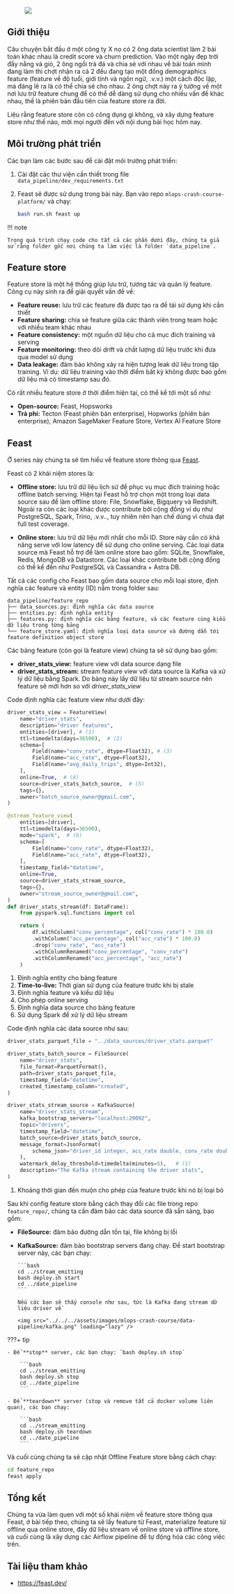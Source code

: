 <figure>
    <img src="../../../assets/images/mlops-crash-course/data-pipeline/feature-store-meme.jpg" loading="lazy"/>
</figure>

## Giới thiệu

Câu chuyện bắt đầu ở một công ty X nọ có 2 ông data scientist làm 2 bài toán khác nhau là credit score và churn prediction. Vào một ngày đẹp trời đầy nắng và gió, 2 ông ngồi trà đá và chia sẻ với nhau về bài toán mình đang làm thì chợt nhận ra cả 2 đều đang tạo một đống demographics feature (feature về độ tuổi, giới tính và ngôn ngữ, .v.v.) một cách độc lập, mà đáng lẽ ra là có thể chia sẻ cho nhau. 2 ông chợt này ra ý tưởng về một nơi lưu trữ feature chung để có thể dễ dàng sử dụng cho nhiều vấn đề khác nhau, thế là phiên bản đầu tiên của feature store ra đời.

Liệu rằng feature store còn có công dụng gì không, và xây dựng feature store như thế nào, mời mọi người đến với nội dung bài học hôm nay.

## Môi trường phát triển

Các bạn làm các bước sau để cài đặt môi trường phát triển:

1.  Cài đặt các thư viện cần thiết trong file `data_pipeline/dev_requirements.txt`

1.  Feast sẽ được sử dụng trong bài này. Bạn vào repo `mlops-crash-course-platform/` và chạy:

    ```bash
    bash run.sh feast up
    ```

!!! note

    Trong quá trình chạy code cho tất cả các phần dưới đây, chúng ta giả sử rằng folder gốc nơi chúng ta làm việc là folder `data_pipeline`.

## Feature store

Feature store là một hệ thống giúp lưu trữ, tương tác và quản lý feature. Công cụ này sinh ra để giải quyết vấn đề về:

- **Feature reuse:** lưu trữ các feature đã được tạo ra để tái sử dụng khi cần thiết
- **Feature sharing:** chia sẻ feature giữa các thành viên trong team hoặc với nhiều team khác nhau
- **Feature consistency:** một nguồn dữ liệu cho cả mục đích training và serving
- **Feature monitoring:** theo dõi drift và chất lượng dữ liệu trước khi đưa qua model sử dụng
- **Data leakage:** đảm bảo không xảy ra hiện tượng leak dữ liệu trong tập training. Ví dụ: dữ liệu training vào thời điểm bất kỳ không được bao gồm dữ liệu mà có timestamp sau đó.

Có rất nhiều feature store ở thời điểm hiện tại, có thể kể tới một số như:

- **Open-source:** Feast, Hopsworks
- **Trả phí:** Tecton (Feast phiên bản enterprise), Hopworks (phiên bản enterprise), Amazon SageMaker Feature Store, Vertex AI Feature Store

## Feast

Ở series này chúng ta sẽ tìm hiểu về feature store thông qua [Feast](https://feast.dev/).

Feast có 2 khái niệm stores là:

- **Offline store:** lưu trữ dữ liệu lịch sử để phục vụ mục đích training hoặc offline batch serving. Hiện tại Feast hỗ trợ chọn một trong loại data source sau để làm offline store: File, Snowflake, Bigquery và Redshift. Ngoài ra còn các loại khác được contribute bởi cộng đồng ví dụ như PostgreSQL, Spark, Trino, .v.v.., tuy nhiên nên hạn chế dùng vì chưa đạt full test coverage.

- **Online store:** lưu trữ dữ liệu mới nhất cho mỗi ID. Store này cần có khả năng serve với low latency để sử dụng cho online serving. Các loại data source mà Feast hỗ trợ để làm online store bao gồm: SQLite, Snowflake, Redis, MongoDB và Datastore. Các loại khác contribute bởi cộng đồng có thể kể đến như PostgreSQL và Cassandra + Astra DB.

Tất cả các config cho Feast bao gồm data source cho mỗi loại store, định nghĩa các feature và entity (ID) nằm trong folder sau:

```
data_pipeline/feature_repo
├── data_sources.py: định nghĩa các data source
├── entities.py: định nghĩa entity
├── features.py: định nghĩa các bảng feature, và các feature cùng kiểu dữ liệu trong từng bảng
└── feature_store.yaml: định nghĩa loại data source và đường dẫn tới feature definition object store
```

Các bảng feature (còn gọi là feature view) chúng ta sẽ sử dụng bao gồm:

- **driver_stats_view:** feature view với data source dạng file
- **driver_stats_stream:** stream feature view với data source là Kafka và xử lý dữ liệu bằng Spark. Do bảng này lấy dữ liệu từ stream source nên feature sẽ mới hơn so với _driver_stats_view_

Code định nghĩa các feature view như dưới đây:

```py title="data_pipeline/feature_repo/features.py" linenums="1"
driver_stats_view = FeatureView(
    name="driver_stats",
    description="driver features",
    entities=[driver], # (1)
    ttl=timedelta(days=36500),  # (2)
    schema=[
        Field(name="conv_rate", dtype=Float32), # (3)
        Field(name="acc_rate", dtype=Float32),
        Field(name="avg_daily_trips", dtype=Int32),
    ],
    online=True,  # (4)
    source=driver_stats_batch_source,  # (5)
    tags={},
    owner="batch_source_owner@gmail.com",
)

@stream_feature_view(
    entities=[driver],
    ttl=timedelta(days=36500),
    mode="spark",  # (6)
    schema=[
        Field(name="conv_rate", dtype=Float32),
        Field(name="acc_rate", dtype=Float32),
    ],
    timestamp_field="datetime",
    online=True,
    source=driver_stats_stream_source,
    tags={},
    owner="stream_source_owner@gmail.com",
)
def driver_stats_stream(df: DataFrame):
    from pyspark.sql.functions import col

    return (
        df.withColumn("conv_percentage", col("conv_rate") * 100.0)
        .withColumn("acc_percentage", col("acc_rate") * 100.0)
        .drop("conv_rate", "acc_rate")
        .withColumnRenamed("conv_percentage", "conv_rate")
        .withColumnRenamed("acc_percentage", "acc_rate")
    )
```

1.  Định nghĩa entity cho bảng feature
2.  **Time-to-live:** Thời gian sử dụng của feature trước khi bị stale
3.  Định nghĩa feature và kiểu dữ liệu
4.  Cho phép online serving
5.  Định nghĩa data source cho bảng feature
6.  Sử dụng Spark để xử lý dữ liệu stream

Code định nghĩa các data source như sau:

```py title="data_pipeline/feature_repo/data_sources.py" linenums="1"
driver_stats_parquet_file = "../data_sources/driver_stats.parquet"

driver_stats_batch_source = FileSource(
    name="driver_stats",
    file_format=ParquetFormat(),
    path=driver_stats_parquet_file,
    timestamp_field="datetime",
    created_timestamp_column="created",
)

driver_stats_stream_source = KafkaSource(
    name="driver_stats_stream",
    kafka_bootstrap_servers="localhost:29092",
    topic="drivers",
    timestamp_field="datetime",
    batch_source=driver_stats_batch_source,
    message_format=JsonFormat(
        schema_json="driver_id integer, acc_rate double, conv_rate double, datetime timestamp, created timestamp"
    ),
    watermark_delay_threshold=timedelta(minutes=5),   # (1)
    description="The Kafka stream containing the driver stats",
)
```

1.  Khoảng thời gian đến muộn cho phép của feature trước khi nó bị loại bỏ

Sau khi config feature store bằng cách thay đổi các file trong repo `feature_repo/`, chúng ta cần đảm bảo các data source đã sẵn sàng, bao gồm:

- **FileSource:** đảm bảo đường dẫn tồn tại, file không bị lỗi
- **KafkaSource:** đảm bảo bootstrap servers đang chạy. Để start bootstrap server này, các bạn chạy:

      ```bash
      cd ../stream_emitting
      bash deploy.sh start
      cd ../date_pipeline
      ```

      Nếu các bạn sẽ thấy console như sau, tức là Kafka đang stream dữ liệu driver về

      <img src="../../../assets/images/mlops-crash-course/data-pipeline/kafka.png" loading="lazy" />

???+ tip

    - Để **stop** server, các bạn chạy: `bash deploy.sh stop`

        ```bash
        cd ../stream_emitting
        bash deploy.sh stop
        cd ../date_pipeline
        ```

    - Để **teardown** server (stop và remove tất cả docker volume liên quan), các bạn chạy:

        ```bash
        cd ../stream_emitting
        bash deploy.sh teardown
        cd ../date_pipeline
        ```

Và cuối cùng chúng ta sẽ cập nhật Offline Feature store bằng cách chạy:

```bash
cd feature_repo
feast apply
```

## Tổng kết

Chúng ta vừa làm quen với một số khái niệm về feature store thông qua Feast, ở bài tiếp theo, chúng ta sẽ lấy feature từ Feast, materialize feature từ offline qua online store, đấy dữ liệu stream về online store và offline store, và cuối cùng là xây dựng các Airflow pipeline để tự động hóa các công việc trên.

## Tài liệu tham khảo

- <https://feast.dev/>
